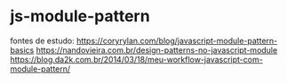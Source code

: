 # js-module-pattern

fontes de estudo:
 https://coryrylan.com/blog/javascript-module-pattern-basics
 https://nandovieira.com.br/design-patterns-no-javascript-module
 https://blog.da2k.com.br/2014/03/18/meu-workflow-javascript-com-module-pattern/